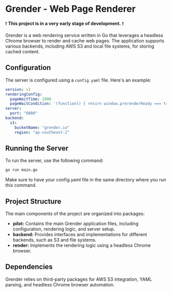# Grender - Web Page Renderer

❗ **This project is in a very early stage of development.** ❗

Grender is a web rendering service written in Go that leverages a headless Chrome browser to render and cache web pages. The application supports various backends, including AWS S3 and local file systems, for storing cached content.

## Configuration

The server is configured using a `config.yaml` file. Here's an example:

```yaml
version: v1
renderingConfig:
  pageWaitTime: 1000
  pageWaitCondition: '(function() { return window.prerenderReady === true })()'
server:
  port: "8080"
backend:
  s3:
    bucketName: "grender.io"
    region: "ap-southeast-2"

```

## Running the Server

To run the server, use the following command:

```bash
go run main.go
```

Make sure to have your config.yaml file in the same directory where you run this command.

## Project Structure

The main components of the project are organized into packages:

- **pilot:** Contains the main Grender application files, including configuration, rendering logic, and server setup.
- **backend:** Provides interfaces and implementations for different backends, such as S3 and file systems.
- **render:** Implements the rendering logic using a headless Chrome browser.

## Dependencies

Grender relies on third-party packages for AWS S3 integration, YAML parsing, and headless Chrome browser automation.
